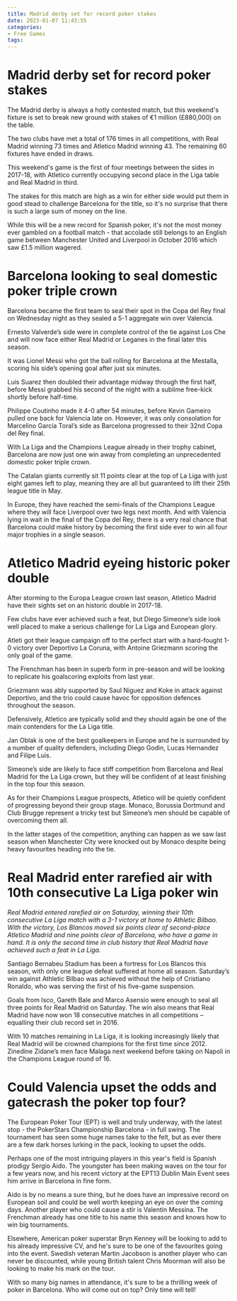 ```yaml
---
title: Madrid derby set for record poker stakes
date: 2023-01-07 11:43:55
categories:
- Free Games
tags:
---
```



#  Madrid derby set for record poker stakes

The Madrid derby is always a hotly contested match, but this weekend's fixture is set to break new ground with stakes of €1 million (£880,000) on the table.

The two clubs have met a total of 176 times in all competitions, with Real Madrid winning 73 times and Atletico Madrid winning 43. The remaining 60 fixtures have ended in draws.

This weekend's game is the first of four meetings between the sides in 2017-18, with Atletico currently occupying second place in the Liga table and Real Madrid in third.

The stakes for this match are high as a win for either side would put them in good stead to challenge Barcelona for the title, so it's no surprise that there is such a large sum of money on the line.

While this will be a new record for Spanish poker, it's not the most money ever gambled on a football match - that accolade still belongs to an English game between Manchester United and Liverpool in October 2016 which saw £1.5 million wagered.

#  Barcelona looking to seal domestic poker triple crown

Barcelona became the first team to seal their spot in the Copa del Rey final on Wednesday night as they sealed a 5-1 aggregate win over Valencia.

Ernesto Valverde’s side were in complete control of the tie against Los Che and will now face either Real Madrid or Leganes in the final later this season.

It was Lionel Messi who got the ball rolling for Barcelona at the Mestalla, scoring his side’s opening goal after just six minutes.

Luis Suarez then doubled their advantage midway through the first half, before Messi grabbed his second of the night with a sublime free-kick shortly before half-time.

Philippe Coutinho made it 4-0 after 54 minutes, before Kevin Gameiro pulled one back for Valencia late on. However, it was only consolation for Marcelino García Toral’s side as Barcelona progressed to their 32nd Copa del Rey final.

With La Liga and the Champions League already in their trophy cabinet, Barcelona are now just one win away from completing an unprecedented domestic poker triple crown.

The Catalan giants currently sit 11 points clear at the top of La Liga with just eight games left to play, meaning they are all but guaranteed to lift their 25th league title in May.

In Europe, they have reached the semi-finals of the Champions League where they will face Liverpool over two legs next month. And with Valencia lying in wait in the final of the Copa del Rey, there is a very real chance that Barcelona could make history by becoming the first side ever to win all four major trophies in a single season.

#  Atletico Madrid eyeing historic poker double

After storming to the Europa League crown last season, Atletico Madrid have their sights set on an historic double in 2017-18.

Few clubs have ever achieved such a feat, but Diego Simeone’s side look well placed to make a serious challenge for La Liga and European glory.

Atleti got their league campaign off to the perfect start with a hard-fought 1-0 victory over Deportivo La Coruna, with Antoine Griezmann scoring the only goal of the game.

The Frenchman has been in superb form in pre-season and will be looking to replicate his goalscoring exploits from last year.

Griezmann was ably supported by Saul Niguez and Koke in attack against Deportivo, and the trio could cause havoc for opposition defences throughout the season.

Defensively, Atletico are typically solid and they should again be one of the main contenders for the La Liga title.

 Jan Oblak is one of the best goalkeepers in Europe and he is surrounded by a number of quality defenders, including Diego Godin, Lucas Hernandez and Filipe Luis.

Simeone’s side are likely to face stiff competition from Barcelona and Real Madrid for the La Liga crown, but they will be confident of at least finishing in the top four this season.

As for their Champions League prospects, Atletico will be quietly confident of progressing beyond their group stage. Monaco, Borussia Dortmund and Club Brugge represent a tricky test but Simeone’s men should be capable of overcoming them all.


In the latter stages of the competition, anything can happen as we saw last season when Manchester City were knocked out by Monaco despite being heavy favourites heading into the tie.

#  Real Madrid enter rarefied air with 10th consecutive La Liga poker win

_Real Madrid entered rarefied air on Saturday, winning their 10th consecutive La Liga match with a 3-1 victory at home to Athletic Bilbao. With the victory, Los Blancos moved six points clear of second-place Atletico Madrid and nine points clear of Barcelona, who have a game in hand. It is only the second time in club history that Real Madrid have achieved such a feat in La Liga._

 Santiago Bernabeu Stadium has been a fortress for Los Blancos this season, with only one league defeat suffered at home all season. Saturday’s win against Athletic Bilbao was achieved without the help of Cristiano Ronaldo, who was serving the first of his five-game suspension.

 Goals from Isco, Gareth Bale and Marco Asensio were enough to seal all three points for Real Madrid on Saturday. The win also means that Real Madrid have now won 18 consecutive matches in all competitions – equalling their club record set in 2016.

With 10 matches remaining in La Liga, it is looking increasingly likely that Real Madrid will be crowned champions for the first time since 2012. Zinedine Zidane’s men face Malaga next weekend before taking on Napoli in the Champions League round of 16.

#  Could Valencia upset the odds and gatecrash the poker top four?

The European Poker Tour (EPT) is well and truly underway, with the latest stop - the PokerStars Championship Barcelona - in full swing. The tournament has seen some huge names take to the felt, but as ever there are a few dark horses lurking in the pack, looking to upset the odds.

Perhaps one of the most intriguing players in this year's field is Spanish prodigy Sergio Aido. The youngster has been making waves on the tour for a few years now, and his recent victory at the EPT13 Dublin Main Event sees him arrive in Barcelona in fine form.

Aido is by no means a sure thing, but he does have an impressive record on European soil and could be well worth keeping an eye on over the coming days. Another player who could cause a stir is Valentin Messina. The Frenchman already has one title to his name this season and knows how to win big tournaments.

Elsewhere, American poker superstar Bryn Kenney will be looking to add to his already impressive CV, and he's sure to be one of the favourites going into the event. Swedish veteran Martin Jacobson is another player who can never be discounted, while young British talent Chris Moorman will also be looking to make his mark on the tour.

With so many big names in attendance, it's sure to be a thrilling week of poker in Barcelona. Who will come out on top? Only time will tell!